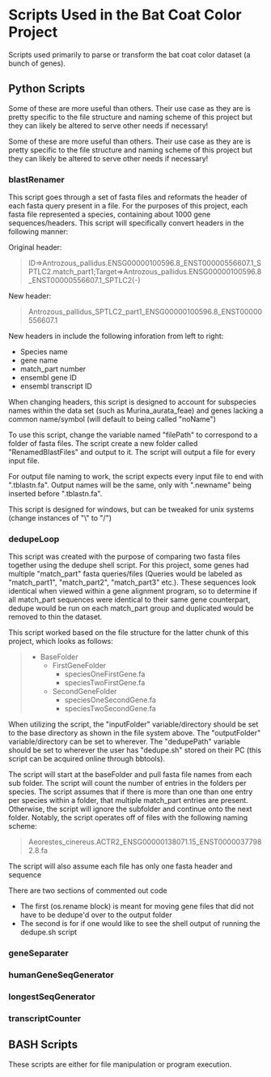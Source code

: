 # Scripts Used in the Bat Coat Color Project
Scripts used primarily to parse or transform the bat coat color dataset (a bunch of genes).


## Python Scripts

Some of these are more useful than others. Their use case as they are is pretty specific to the file structure and naming scheme of this project but they can likely be altered to serve other needs if necessary! 

Some of these are more useful than others. Their use case as they are is pretty specific to the file structure and naming scheme of this project but they can likely be altered to serve other needs if necessary! 

### blastRenamer

This script goes through a set of fasta files and reformats the header of each fasta query present in a file. For the purposes of this project, each fasta file represented a species, containing about 1000 gene sequences/headers. This script will specifically convert headers in the following manner:

Original header:
>ID=>Antrozous_pallidus.ENSG00000100596.8_ENST00000556607.1_SPTLC2.match_part1;Target=>Antrozous_pallidus.ENSG00000100596.8_ENST00000556607.1_SPTLC2(-)

New header:
>Antrozous_pallidus_SPTLC2_part1_ENSG00000100596.8_ENST00000556607.1

New headers in include the following inforation from left to right:
- Species name
- gene name
- match_part number
- ensembl gene ID
- ensembl transcript ID

When changing headers, this script is designed to account for subspecies names within the data set (such as Murina_aurata_feae) and genes lacking a common name/symbol (will default to being called "noName")

To use this script, change the variable named "filePath" to correspond to a folder of fasta files. The script create a new folder called "RenamedBlastFiles" and output to it. The script will output a file for every input file.

For output file naming to work, the script expects every input file to end with ".tblastn.fa". Output names will be the same, only with ".newname" being inserted before ".tblastn.fa". 

This script is designed for windows, but can be tweaked for unix systems (change instances of "\\" to "/")

### dedupeLoop

This script was created with the purpose of comparing two fasta files together using the dedupe shell script. For this project, some genes had multiple "match_part" fasta queries/files (Queries would be labeled as "match_part1", "match_part2", "match_part3" etc.). These sequences look identical when viewed within a gene alignment program, so to determine if all match_part sequences were identical to their same gene counterpart, dedupe would be run on each match_part group and duplicated would be removed to thin the dataset. 

This script worked based on the file structure for the latter chunk of this project, which looks as follows:

>- BaseFolder
>   - FirstGeneFolder
>       - speciesOneFirstGene.fa
>       - speciesTwoFirstGene.fa
>   - SecondGeneFolder  
>       - speciesOneSecondGene.fa
>       - speciesTwoSecondGene.fa

When utilizing the script, the "inputFolder" variable/directory should be set to the base directory as shown in the file system above. The "outputFolder" variable/directory can be set to wherever. The "dedupePath" variable should be set to wherever the user has "dedupe.sh" stored on their PC (this script can be acquired online through bbtools).

The script will start at the baseFolder and pull fasta file names from each sub folder. The script will count the number of entries in the folders per species. The script assumes that if there is more than one than one entry per species within a folder, that multiple match_part entries are present. Otherwise, the script will ignore the subfolder and continue onto the next folder. Notably, the script operates off of files with the following naming scheme:

>Aeorestes_cinereus.ACTR2_ENSG00000138071.15_ENST00000377982.8.fa

The script will also assume each file has only one fasta header and sequence

There are two sections of commented out code

- The first (os.rename block) is meant for moving gene files that did not have to be dedupe'd over to the output folder
- The second is for if one would like to see the shell output of running the dedupe.sh script


### geneSeparater

### humanGeneSeqGenerator

### longestSeqGenerator

### transcriptCounter


## BASH Scripts

These scripts are either for file manipulation or program execution.